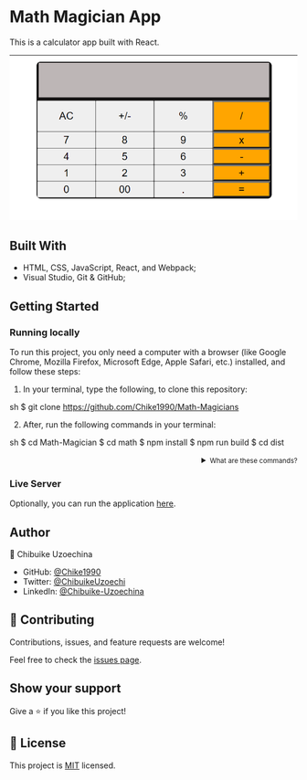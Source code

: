 # Math Magician App
This is a calculator app built with React.

![Screenshot](src/components/Screenshot.png)
## Built With

- HTML, CSS, JavaScript, React, and Webpack;
- Visual Studio, Git & GitHub;

## Getting Started

### Running locally
To run this project, you only need a computer with a browser (like Google Chrome, Mozilla Firefox, Microsoft Edge, Apple Safari, etc.) installed, and follow these steps:

1. In your terminal, type the following, to clone this repository:

sh
$ git clone https://github.com/Chike1990/Math-Magicians


2. After, run the following commands in your terminal:

sh
$ cd Math-Magician
$ cd math
$ npm install
$ npm run build
$ cd dist

<details align="right">
<summary><small>What are these commands?</summary>
- the `$ cd` command is used to move to different folders.<br>
- while `$ npm run build` is used to compile the aplication files.</small>
</details>

### Live Server
Optionally, you can run the application [here]().

## Author

👤 Chibuike Uzoechina

- GitHub: [@Chike1990](https://github.com/Chike1990)
- Twitter: [@ChibuikeUzoechi](https://twitter.com/ChibuikeUzoechi)
- LinkedIn: [@Chibuike-Uzoechina](https://www.linkedin.com/in/chibuike-uzoechina-630857102)


## 🤝 Contributing

Contributions, issues, and feature requests are welcome!

Feel free to check the [issues page](https://github.com/Chike1990/Math-Magicians).

## Show your support

Give a ⭐ if you like this project!

## 📝 License

This project is [MIT](./LICENSE) licensed.